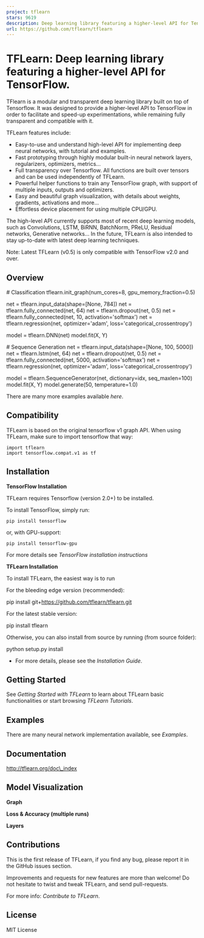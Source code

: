```yaml
---
project: tflearn
stars: 9619
description: Deep learning library featuring a higher-level API for TensorFlow.
url: https://github.com/tflearn/tflearn
---
```


TFLearn: Deep learning library featuring a higher-level API for TensorFlow.
===========================================================================

TFlearn is a modular and transparent deep learning library built on top of Tensorflow. It was designed to provide a higher-level API to TensorFlow in order to facilitate and speed-up experimentations, while remaining fully transparent and compatible with it.

TFLearn features include:

-   Easy-to-use and understand high-level API for implementing deep neural networks, with tutorial and examples.
-   Fast prototyping through highly modular built-in neural network layers, regularizers, optimizers, metrics...
-   Full transparency over Tensorflow. All functions are built over tensors and can be used independently of TFLearn.
-   Powerful helper functions to train any TensorFlow graph, with support of multiple inputs, outputs and optimizers.
-   Easy and beautiful graph visualization, with details about weights, gradients, activations and more...
-   Effortless device placement for using multiple CPU/GPU.

The high-level API currently supports most of recent deep learning models, such as Convolutions, LSTM, BiRNN, BatchNorm, PReLU, Residual networks, Generative networks... In the future, TFLearn is also intended to stay up-to-date with latest deep learning techniques.

Note: Latest TFLearn (v0.5) is only compatible with TensorFlow v2.0 and over.

Overview
--------

\# Classification
tflearn.init\_graph(num\_cores\=8, gpu\_memory\_fraction\=0.5)

net \= tflearn.input\_data(shape\=\[None, 784\])
net \= tflearn.fully\_connected(net, 64)
net \= tflearn.dropout(net, 0.5)
net \= tflearn.fully\_connected(net, 10, activation\='softmax')
net \= tflearn.regression(net, optimizer\='adam', loss\='categorical\_crossentropy')

model \= tflearn.DNN(net)
model.fit(X, Y)

\# Sequence Generation
net \= tflearn.input\_data(shape\=\[None, 100, 5000\])
net \= tflearn.lstm(net, 64)
net \= tflearn.dropout(net, 0.5)
net \= tflearn.fully\_connected(net, 5000, activation\='softmax')
net \= tflearn.regression(net, optimizer\='adam', loss\='categorical\_crossentropy')

model \= tflearn.SequenceGenerator(net, dictionary\=idx, seq\_maxlen\=100)
model.fit(X, Y)
model.generate(50, temperature\=1.0)

There are many more examples available _here_.

Compatibility
-------------

TFLearn is based on the original tensorflow v1 graph API. When using TFLearn, make sure to import tensorflow that way:

```
import tflearn
import tensorflow.compat.v1 as tf
```

Installation
------------

**TensorFlow Installation**

TFLearn requires Tensorflow (version 2.0+) to be installed.

To install TensorFlow, simply run:

```
pip install tensorflow
```

or, with GPU-support:

```
pip install tensorflow-gpu
```

For more details see _TensorFlow installation instructions_

**TFLearn Installation**

To install TFLearn, the easiest way is to run

For the bleeding edge version (recommended):

pip install git+https://github.com/tflearn/tflearn.git

For the latest stable version:

pip install tflearn

Otherwise, you can also install from source by running (from source folder):

python setup.py install

-   For more details, please see the _Installation Guide_.

Getting Started
---------------

See _Getting Started with TFLearn_ to learn about TFLearn basic functionalities or start browsing _TFLearn Tutorials_.

Examples
--------

There are many neural network implementation available, see _Examples_.

Documentation
-------------

http://tflearn.org/doc\_index

Model Visualization
-------------------

**Graph**

**Loss & Accuracy (multiple runs)**

**Layers**

Contributions
-------------

This is the first release of TFLearn, if you find any bug, please report it in the GitHub issues section.

Improvements and requests for new features are more than welcome! Do not hesitate to twist and tweak TFLearn, and send pull-requests.

For more info: _Contribute to TFLearn_.

License
-------

MIT License
